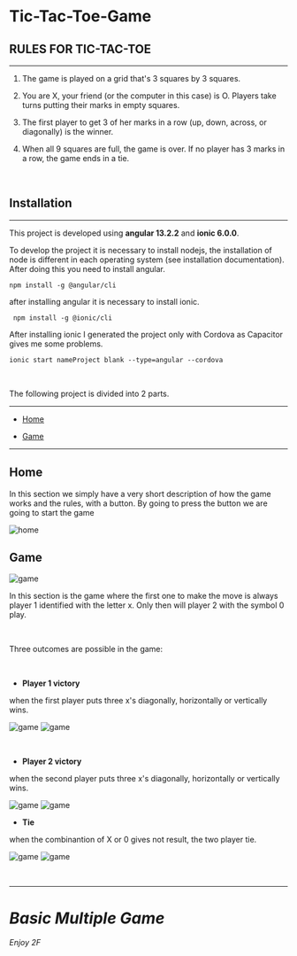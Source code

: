 # Tic-Tac-Toe-Game

## RULES FOR TIC-TAC-TOE

<hr>

1. The game is played on a grid that's 3 squares by 3 squares.

2. You are X, your friend (or the computer in this case) is O. Players take turns putting their marks in empty squares.

3. The first player to get 3 of her marks in a row (up, down, across, or diagonally) is the winner.

4. When all 9 squares are full, the game is over. If no player has 3 marks in a row, the game ends in a tie.

<br>

## Installation

<hr>

This project is developed using **angular 13.2.2** and **ionic 6.0.0**.

To develop the project it is necessary to install nodejs, the installation of node is different in each operating system (see installation documentation).
After doing this you need to install angular.

`npm install -g @angular/cli`

after installing angular it is necessary to install ionic.

` npm install -g @ionic/cli`

After installing ionic I generated the project only with Cordova as Capacitor gives me some problems.

`ionic start nameProject blank --type=angular --cordova`

<br>


The following project is divided into 2 parts.

<hr>

- [Home](#home)

- [Game](#game)

<hr>

## Home

In this section we simply have a very short description of how the game works and the rules, with a button. By going to press the button we are going to start the game


![home](./images/home.png) 

## Game

![game](./images/start.png) 

In this section is the game where the first one to make the move is always player 1 identified with the letter x.
Only then will player 2 with the symbol 0 play.

<br>

Three outcomes are possible in the game:

<br>
  
  - **Player 1 victory**

when the first player puts three x's diagonally, horizontally or vertically wins.

![game](./images/vittoria1.png) 
![game](./images/vittoria1x.png) 

<br>

- **Player 2 victory**

when the second player puts three x's diagonally, horizontally or vertically wins.

![game](./images/vittoria2.png) 
![game](./images/congratulazioni2.png) 

- **Tie**

when the combinantion of X or 0 gives not result, the two player tie. 

![game](./images/pareggio.png) 
![game](./images/p.png) 

<br>

<hr>

# *Basic Multiple Game*

*Enjoy 2F*

